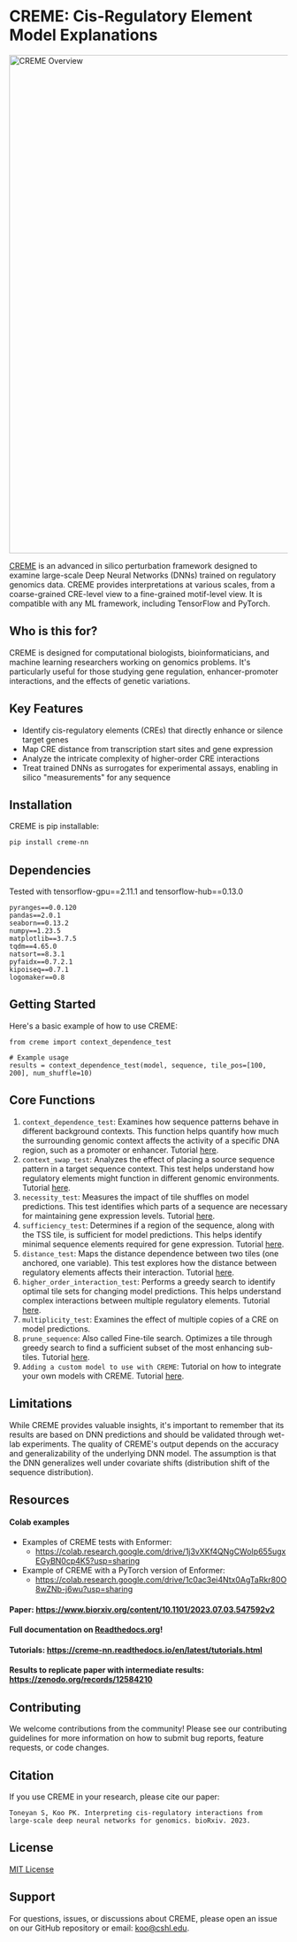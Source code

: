 # CREME: Cis-Regulatory Element Model Explanations

<img src="img/creme_overview.png" alt="CREME Overview" width="900"/>

[CREME](https://www.youtube.com/watch?v=PBwAxmrE194) is an advanced in silico perturbation framework designed to examine large-scale Deep Neural Networks (DNNs) trained on regulatory genomics data. CREME provides interpretations at various scales, from a coarse-grained CRE-level view to a fine-grained motif-level view. It is compatible with any ML framework, including TensorFlow and PyTorch. 

## Who is this for?

CREME is designed for computational biologists, bioinformaticians, and machine learning researchers working on genomics problems. It's particularly useful for those studying gene regulation, enhancer-promoter interactions, and the effects of genetic variations.

## Key Features

- Identify cis-regulatory elements (CREs) that directly enhance or silence target genes
- Map CRE distance from transcription start sites and gene expression
- Analyze the intricate complexity of higher-order CRE interactions
- Treat trained DNNs as surrogates for experimental assays, enabling in silico "measurements" for any sequence

## Installation

CREME is pip installable:

```bash
pip install creme-nn
```

## Dependencies

Tested with tensorflow-gpu==2.11.1 and tensorflow-hub==0.13.0  

```
pyranges==0.0.120
pandas==2.0.1
seaborn==0.13.2
numpy==1.23.5
matplotlib==3.7.5
tqdm==4.65.0
natsort==8.3.1
pyfaidx==0.7.2.1
kipoiseq==0.7.1
logomaker==0.8
```

## Getting Started

Here's a basic example of how to use CREME:
```
from creme import context_dependence_test

# Example usage
results = context_dependence_test(model, sequence, tile_pos=[100, 200], num_shuffle=10)
```

## Core Functions

1. `context_dependence_test`: Examines how sequence patterns behave in different background contexts. This function helps quantify how much the surrounding genomic context affects the activity of a specific DNA region, such as a promoter or enhancer. Tutorial [here](https://creme-nn.readthedocs.io/en/latest/tutorials/context_dependence.html).
2. `context_swap_test`: Analyzes the effect of placing a source sequence pattern in a target sequence context. This test helps understand how regulatory elements might function in different genomic environments. Tutorial [here](https://creme-nn.readthedocs.io/en/latest/tutorials/context_swap.html).
3. `necessity_test`: Measures the impact of tile shuffles on model predictions. This test identifies which parts of a sequence are necessary for maintaining gene expression levels. Tutorial [here](https://creme-nn.readthedocs.io/en/latest/tutorials/necessity_test.html).
4. `sufficiency_test`: Determines if a region of the sequence, along with the TSS tile, is sufficient for model predictions. This helps identify minimal sequence elements required for gene expression. Tutorial [here](https://creme-nn.readthedocs.io/en/latest/tutorials/sufficiency_test_and_fine_tile_search.html).
5. `distance_test`: Maps the distance dependence between two tiles (one anchored, one variable). This test explores how the distance between regulatory elements affects their interaction. Tutorial [here](https://creme-nn.readthedocs.io/en/latest/tutorials/distance_test.html).
6. `higher_order_interaction_test`: Performs a greedy search to identify optimal tile sets for changing model predictions. This helps understand complex interactions between multiple regulatory elements. Tutorial [here](https://creme-nn.readthedocs.io/en/latest/tutorials/higher_order_interaction_test.html).
7. `multiplicity_test`: Examines the effect of multiple copies of a CRE on model predictions.
8. `prune_sequence`: Also called Fine-tile search. Optimizes a tile through greedy search to find a sufficient subset of the most enhancing sub-tiles. Tutorial [here](https://creme-nn.readthedocs.io/en/latest/tutorials/sufficiency_test_and_fine_tile_search.html#Fine-tile-search).
9. `Adding a custom model to use with CREME`: Tutorial on how to integrate your own models with CREME. Tutorial [here](https://creme-nn.readthedocs.io/en/latest/tutorials/adding_a_custom_model.html).

## Limitations
While CREME provides valuable insights, it's important to remember that its results are based on DNN predictions and should be validated through wet-lab experiments. The quality of CREME's output depends on the accuracy and generalizability of the underlying DNN model. The assumption is that the DNN generalizes well under covariate shifts (distribution shift of the sequence distribution).

## Resources


#### Colab examples

* Examples of CREME tests with Enformer:
    * https://colab.research.google.com/drive/1j3vXKf4QNgCWoIp655ugxEGyBN0cp4K5?usp=sharing
* Example of CREME with a PyTorch version of Enformer:
    * https://colab.research.google.com/drive/1c0ac3ei4Ntx0AgTaRkr80O8wZNb-j6wu?usp=sharing

#### Paper: https://www.biorxiv.org/content/10.1101/2023.07.03.547592v2

#### Full documentation on [Readthedocs.org](https://creme-nn.readthedocs.io/en/latest/index.html)!

#### Tutorials: https://creme-nn.readthedocs.io/en/latest/tutorials.html

#### Results to replicate paper with intermediate results: https://zenodo.org/records/12584210 

## Contributing
We welcome contributions from the community! Please see our contributing guidelines for more information on how to submit bug reports, feature requests, or code changes.

## Citation
If you use CREME in your research, please cite our paper:

`
Toneyan S, Koo PK. Interpreting cis-regulatory interactions from large-scale deep neural networks for genomics. bioRxiv. 2023.
`

## License
[MIT License](https://github.com/p-koo/creme-nn/blob/master/LICENSE)


## Support
For questions, issues, or discussions about CREME, please open an issue on our GitHub repository or email: koo@cshl.edu. 
